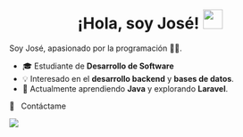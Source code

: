 <h1 align="center"><b>¡Hola, soy José! </b><img src="https://media.giphy.com/media/hvRJCLFzcasrR4ia7z/giphy.gif" width="35"></h1>

Soy José, apasionado por la programación 👨‍💻.


- 🎓 Estudiante de **Desarrollo de Software**
- 💡 Interesado en el **desarrollo backend** y **bases de datos**.
- 🌱 Actualmente aprendiendo **Java** y explorando **Laravel**.


🤝 &nbsp; Contáctame

[<img src="https://img.shields.io/badge/X-%23000000.svg?style=for-the-badge&logo=X&logoColor=white" />](https://x.com/CodeByJose)
